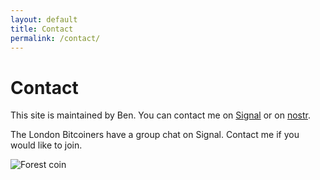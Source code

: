 ```yaml
---
layout: default
title: Contact
permalink: /contact/
---
```


# Contact

This site is maintained by Ben. You can contact me on [Signal][ben_signal] or on [nostr][ben_nostr].

The London Bitcoiners have a group chat on Signal. Contact me if you would like to join.

![Forest coin][forestcoin]

[ben_signal]: https://signal.me/#eu/RNFtp2WLpAISNwxluN9tZI9R_DmX8DYuWrkfNaya0eKfSr2JwzpEPYe8JLaLuq-m
[ben_nostr]: https://njump.me/npub16j6mdp0dt86yu77wssfv42lxka86tv05me3jwl5789ycnlmvqzasxlfjqz
[forestcoin]: /assets/forestcoin_nods.png

